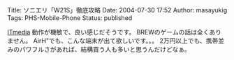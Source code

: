 Title: ソニエリ「W21S」徹底攻略
Date: 2004-07-30 17:52
Author: masayukig
Tags: PHS-Mobile-Phone
Status: published

[ITmedia](http://www.itmedia.co.jp/mobile/articles/0407/30/news009.html)
動作が機敏で、良い感じだそうです。
BREWのゲームの話は全くありません。
AirH"でも、こんな端末が出て欲しいです。。。
2万円以上でも、携帯並みのパワフルさがあれば、結構買う人も多いと思うんだけどなぁ。
